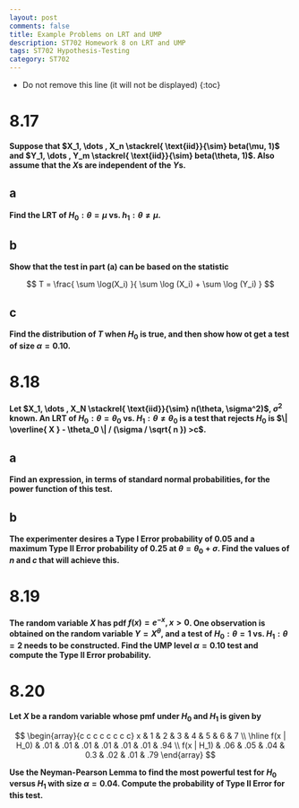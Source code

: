 ```yaml
---
layout: post
comments: false
title: Example Problems on LRT and UMP
description: ST702 Homework 8 on LRT and UMP
tags: ST702 Hypothesis-Testing
category: ST702
---
```


* Do not remove this line (it will not be displayed)
{:toc}

# 8.17
**Suppose that $X_1, \dots , X_n \stackrel{ \text{iid}}{\sim} beta(\mu, 1)$ and $Y_1, \dots , Y_m \stackrel{ \text{iid}}{\sim} beta(\theta, 1)$. Also assume that the $X$s are independent of the $Y$s.**

## a
**Find the LRT of $H_0: \theta = \mu \text{ vs. } h_1: \theta \neq \mu$.**



## b
**Show that the test in part (a) can be based on the statistic**

$$
T = \frac{ \sum \log(X_i) }{ \sum \log (X_i) + \sum \log (Y_i) }
$$



## c
**Find the distribution of $T$ when $H_0$ is true, and then show how ot get a test of size $\alpha = 0.10$.**




# 8.18
**Let $X_1, \dots , X_N \stackrel{ \text{iid}}{\sim} n(\theta, \sigma^2)$, $\sigma^2$ known. An LRT of $H_0: \theta = \theta_0 \text{ vs. } H_1: \theta \neq \theta_0$ is a test that rejects $H_0$ is $\| \overline{ X } - \theta_0 \| / (\sigma / \sqrt{ n }) >c$.**


## a
**Find an expression, in terms of standard normal probabilities, for the power function of this test.**



## b
**The experimenter desires a Type I Error probability of 0.05 and a maximum Type II Error probability of 0.25 at $\theta = \theta_0 + \sigma$. Find the values of $n$ and $c$ that will achieve this.**





# 8.19
**The random variable $X$ has pdf $f(x) = e^{-x}, x > 0$. One observation is obtained on the random variable $Y = X^\theta$, and a test of $H_0: \theta = 1 \text{ vs. } H_1: \theta = 2$ needs to be constructed. Find the UMP level $\alpha = 0.10$ test and compute the Type II Error probability.**



# 8.20
**Let $X$ be a random variable whose pmf under $H_0$ and $H_1$ is given by**

$$
\begin{array}{c c c c c c c c}
x & 1 & 2 & 3 & 4 & 5 & 6 & 7 \\ \hline
f(x | H_0) & .01 & .01 & .01 & .01 & .01 & .01 & .94 \\
f(x | H_1) & .06 & .05 & .04 & 0.3 & .02 & .01 & .79
\end{array}
$$

**Use the Neyman-Pearson Lemma to find the most powerful test for $H_0$ versus $H_1$ with size $\alpha = 0.04$. Compute the probability of Type II Error for this test.**